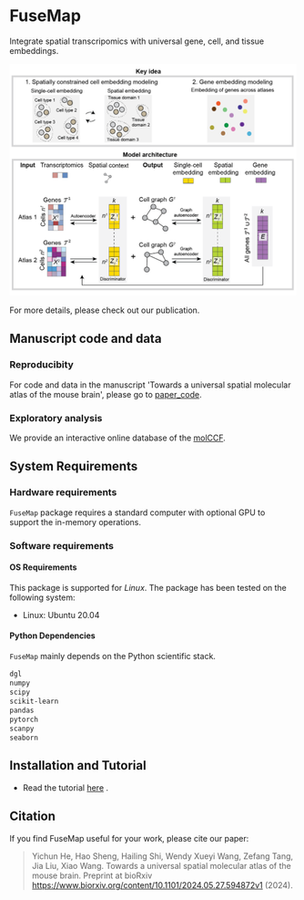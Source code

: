 # FuseMap 
Integrate spatial transcripomics with universal gene, cell, and tissue embeddings.

<p align="center">
  <img src="/img/framework.png" width="600" >
</p>

For more details, please check out our publication.


## Manuscript code and data
### Reproducibity
For code and data in the manuscript 'Towards a universal spatial molecular atlas of the mouse brain', please go to [paper_code](paper_code/).

### Exploratory analysis
We provide an interactive online database of the [molCCF](http://fusemap.spatial-atlas.net/).

## System Requirements
### Hardware requirements
`FuseMap` package requires a standard computer with optional GPU to support the in-memory operations.

### Software requirements
#### OS Requirements
This package is supported for *Linux*. The package has been tested on the following system:
+ Linux: Ubuntu 20.04

#### Python Dependencies
`FuseMap` mainly depends on the Python scientific stack.

```
dgl
numpy
scipy
scikit-learn
pandas
pytorch
scanpy
seaborn
```


## Installation and Tutorial
- Read the tutorial [here](https://fusemap.readthedocs.io/en/latest/) .


## Citation

If you find FuseMap useful for your work, please cite our paper: 

> Yichun He, Hao Sheng, Hailing Shi, Wendy Xueyi Wang, Zefang Tang, Jia Liu, Xiao Wang. Towards a universal spatial molecular atlas of the mouse brain. Preprint at bioRxiv https://www.biorxiv.org/content/10.1101/2024.05.27.594872v1 (2024).
